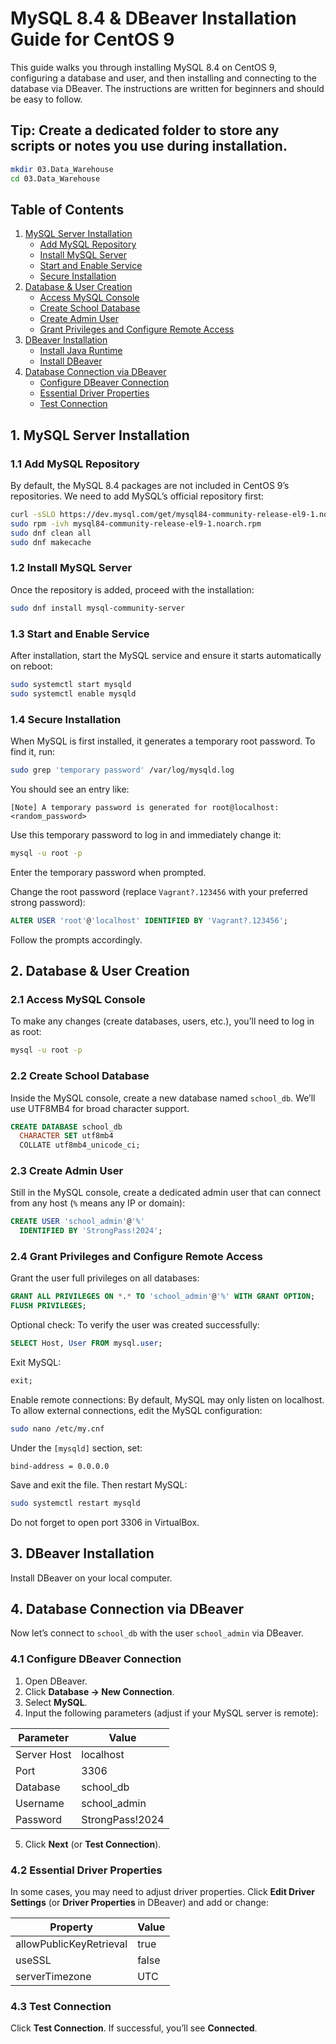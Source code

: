 # MySQL 8.4 & DBeaver Installation Guide for CentOS 9

This guide walks you through installing MySQL 8.4 on CentOS 9, configuring a database and user, and then installing and connecting to the database via DBeaver. The instructions are written for beginners and should be easy to follow.

## Tip: Create a dedicated folder to store any scripts or notes you use during installation.

```bash
mkdir 03.Data_Warehouse
cd 03.Data_Warehouse
```

## Table of Contents
1. [MySQL Server Installation](#mysql-server-installation)
   - [Add MySQL Repository](#add-mysql-repository)
   - [Install MySQL Server](#install-mysql-server)
   - [Start and Enable Service](#start-and-enable-service)
   - [Secure Installation](#secure-installation)
2. [Database & User Creation](#database--user-creation)
   - [Access MySQL Console](#access-mysql-console)
   - [Create School Database](#create-school-database)
   - [Create Admin User](#create-admin-user)
   - [Grant Privileges and Configure Remote Access](#grant-privileges-and-configure-remote-access)
3. [DBeaver Installation](#dbeaver-installation)
   - [Install Java Runtime](#install-java-runtime)
   - [Install DBeaver](#install-dbeaver)
4. [Database Connection via DBeaver](#database-connection-via-dbeaver)
   - [Configure DBeaver Connection](#configure-dbeaver-connection)
   - [Essential Driver Properties](#essential-driver-properties)
   - [Test Connection](#test-connection)

## 1. MySQL Server Installation

### 1.1 Add MySQL Repository
By default, the MySQL 8.4 packages are not included in CentOS 9’s repositories. We need to add MySQL’s official repository first:

```bash
curl -sSLO https://dev.mysql.com/get/mysql84-community-release-el9-1.noarch.rpm
sudo rpm -ivh mysql84-community-release-el9-1.noarch.rpm
sudo dnf clean all
sudo dnf makecache
```

### 1.2 Install MySQL Server
Once the repository is added, proceed with the installation:

```bash
sudo dnf install mysql-community-server
```

### 1.3 Start and Enable Service
After installation, start the MySQL service and ensure it starts automatically on reboot:

```bash
sudo systemctl start mysqld
sudo systemctl enable mysqld
```

### 1.4 Secure Installation
When MySQL is first installed, it generates a temporary root password. To find it, run:

```bash
sudo grep 'temporary password' /var/log/mysqld.log
```

You should see an entry like:

```
[Note] A temporary password is generated for root@localhost: <random_password>
```

Use this temporary password to log in and immediately change it:

```bash
mysql -u root -p
```

Enter the temporary password when prompted.

Change the root password (replace `Vagrant?.123456` with your preferred strong password):

```sql
ALTER USER 'root'@'localhost' IDENTIFIED BY 'Vagrant?.123456';
```

Follow the prompts accordingly.

## 2. Database & User Creation

### 2.1 Access MySQL Console
To make any changes (create databases, users, etc.), you’ll need to log in as root:

```bash
mysql -u root -p
```

### 2.2 Create School Database
Inside the MySQL console, create a new database named `school_db`. We’ll use UTF8MB4 for broad character support.

```sql
CREATE DATABASE school_db
  CHARACTER SET utf8mb4
  COLLATE utf8mb4_unicode_ci;
```

### 2.3 Create Admin User
Still in the MySQL console, create a dedicated admin user that can connect from any host (`%` means any IP or domain):

```sql
CREATE USER 'school_admin'@'%'
  IDENTIFIED BY 'StrongPass!2024';
```

### 2.4 Grant Privileges and Configure Remote Access
Grant the user full privileges on all databases:

```sql
GRANT ALL PRIVILEGES ON *.* TO 'school_admin'@'%' WITH GRANT OPTION;
FLUSH PRIVILEGES;
```

Optional check: To verify the user was created successfully:

```sql
SELECT Host, User FROM mysql.user;
```

Exit MySQL:

```sql
exit;
```

Enable remote connections: By default, MySQL may only listen on localhost. To allow external connections, edit the MySQL configuration:

```bash
sudo nano /etc/my.cnf
```

Under the `[mysqld]` section, set:

```
bind-address = 0.0.0.0
```

Save and exit the file. Then restart MySQL:

```bash
sudo systemctl restart mysqld
```

Do not forget to open port 3306 in VirtualBox.

## 3. DBeaver Installation
Install DBeaver on your local computer.

## 4. Database Connection via DBeaver

Now let’s connect to `school_db` with the user `school_admin` via DBeaver.

### 4.1 Configure DBeaver Connection
1. Open DBeaver.
2. Click **Database → New Connection**.
3. Select **MySQL**.
4. Input the following parameters (adjust if your MySQL server is remote):

| Parameter | Value |
|-----------|--------|
| Server Host | localhost |
| Port | 3306 |
| Database | school_db |
| Username | school_admin |
| Password | StrongPass!2024 |

5. Click **Next** (or **Test Connection**).

### 4.2 Essential Driver Properties

In some cases, you may need to adjust driver properties. Click **Edit Driver Settings** (or **Driver Properties** in DBeaver) and add or change:

| Property | Value |
|-----------|--------|
| allowPublicKeyRetrieval | true |
| useSSL | false |
| serverTimezone | UTC |

### 4.3 Test Connection
Click **Test Connection**. If successful, you’ll see **Connected**.
